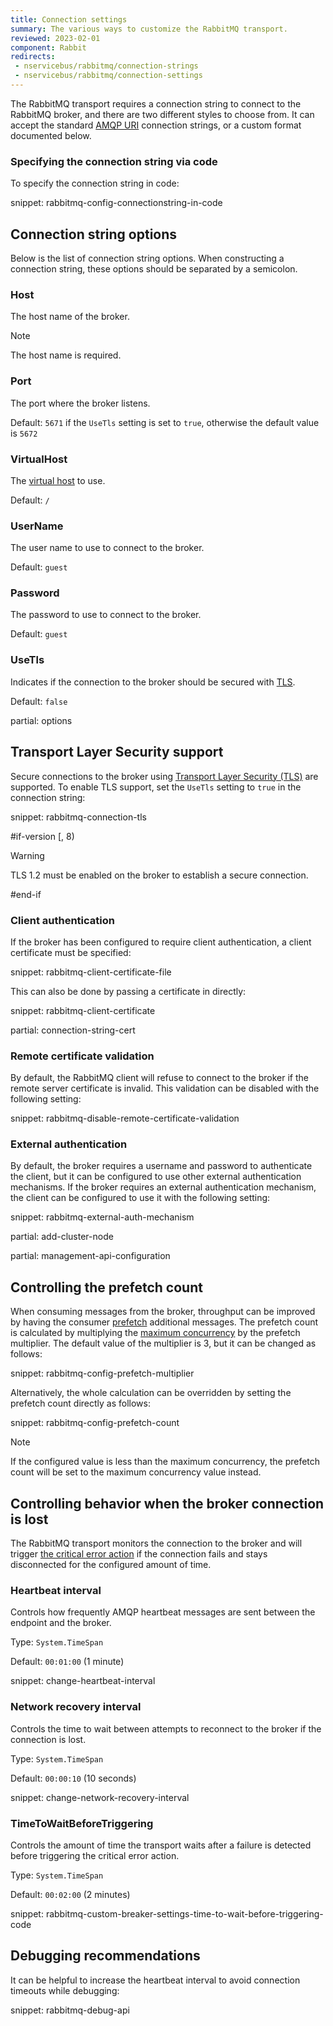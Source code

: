 ```yaml
---
title: Connection settings
summary: The various ways to customize the RabbitMQ transport.
reviewed: 2023-02-01
component: Rabbit
redirects:
 - nservicebus/rabbitmq/connection-strings
 - nservicebus/rabbitmq/connection-settings
---
```


The RabbitMQ transport requires a connection string to connect to the RabbitMQ broker, and there are two different styles to choose from. It can accept the standard [AMQP URI](https://www.rabbitmq.com/uri-spec.html) connection strings, or a custom format documented below.


### Specifying the connection string via code

To specify the connection string in code:

snippet: rabbitmq-config-connectionstring-in-code


## Connection string options

Below is the list of connection string options. When constructing a connection string, these options should be separated by a semicolon.


### Host

The host name of the broker.

> [!NOTE]
> The host name is required.

### Port

The port where the broker listens.

Default: `5671` if the `UseTls` setting is set to `true`, otherwise the default value is `5672`

### VirtualHost

The [virtual host](https://www.rabbitmq.com/vhosts.html) to use.

Default: `/`

### UserName

The user name to use to connect to the broker.

Default: `guest`

### Password

The password to use to connect to the broker.

Default: `guest`

### UseTls

Indicates if the connection to the broker should be secured with [TLS](#transport-layer-security-support).

Default: `false`

partial: options

## Transport Layer Security support

Secure connections to the broker using [Transport Layer Security (TLS)](https://www.rabbitmq.com/ssl.html) are supported. To enable TLS support, set the `UseTls` setting to `true` in the connection string:

snippet: rabbitmq-connection-tls

#if-version [, 8)

> [!WARNING]
> TLS 1.2 must be enabled on the broker to establish a secure connection.

#end-if

### Client authentication

If the broker has been configured to require client authentication, a client certificate must be specified:

snippet: rabbitmq-client-certificate-file

This can also be done by passing a certificate in directly:

snippet: rabbitmq-client-certificate

partial: connection-string-cert

### Remote certificate validation

By default, the RabbitMQ client will refuse to connect to the broker if the remote server certificate is invalid. This validation can be disabled with the following setting:

snippet: rabbitmq-disable-remote-certificate-validation

### External authentication

By default, the broker requires a username and password to authenticate the client, but it can be configured to use other external authentication mechanisms. If the broker requires an external authentication mechanism, the client can be configured to use it with the following setting:

snippet: rabbitmq-external-auth-mechanism

partial: add-cluster-node

partial: management-api-configuration

## Controlling the prefetch count

When consuming messages from the broker, throughput can be improved by having the consumer [prefetch](https://www.rabbitmq.com/consumer-prefetch.html) additional messages.
The prefetch count is calculated by multiplying the [maximum concurrency](/nservicebus/operations/tuning.md) by the prefetch multiplier. The default value of the multiplier is 3, but it can be changed as follows:

snippet: rabbitmq-config-prefetch-multiplier

Alternatively, the whole calculation can be overridden by setting the prefetch count directly as follows:

snippet: rabbitmq-config-prefetch-count

> [!NOTE]
> If the configured value is less than the maximum concurrency, the prefetch count will be set to the maximum concurrency value instead.

## Controlling behavior when the broker connection is lost

The RabbitMQ transport monitors the connection to the broker and will trigger [the critical error action](/nservicebus/hosting/critical-errors.md) if the connection fails and stays disconnected for the configured amount of time.

### Heartbeat interval

Controls how frequently AMQP heartbeat messages are sent between the endpoint and the broker.

Type: `System.TimeSpan`

Default: `00:01:00` (1 minute)

snippet: change-heartbeat-interval

### Network recovery interval

Controls the time to wait between attempts to reconnect to the broker if the connection is lost.

Type: `System.TimeSpan`

Default: `00:00:10` (10 seconds)

snippet: change-network-recovery-interval

### TimeToWaitBeforeTriggering

Controls the amount of time the transport waits after a failure is detected before triggering the critical error action.

Type: `System.TimeSpan`

Default: `00:02:00` (2 minutes)

snippet: rabbitmq-custom-breaker-settings-time-to-wait-before-triggering-code

## Debugging recommendations

It can be helpful to increase the heartbeat interval to avoid connection timeouts while debugging:

snippet: rabbitmq-debug-api
